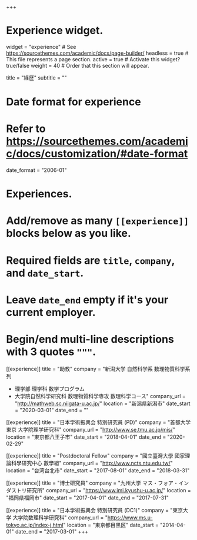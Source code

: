 +++
# Experience widget.
widget = "experience"  # See https://sourcethemes.com/academic/docs/page-builder/
headless = true  # This file represents a page section.
active = true  # Activate this widget? true/false
weight = 40  # Order that this section will appear.

title = "経歴"
subtitle = ""

# Date format for experience
#   Refer to https://sourcethemes.com/academic/docs/customization/#date-format
date_format = "2006-01"

# Experiences.
#   Add/remove as many `[[experience]]` blocks below as you like.
#   Required fields are `title`, `company`, and `date_start`.
#   Leave `date_end` empty if it's your current employer.
#   Begin/end multi-line descriptions with 3 quotes `"""`.
[[experience]]
  title = "助教"
  company = "新潟大学 自然科学系 数理物質科学系列
  
  - 理学部 理学科 数学プログラム
  - 大学院自然科学研究科 数理物質科学専攻 数理科学コース"
  company_url = "http://mathweb.sc.niigata-u.ac.jp/"
  location = "新潟県新潟市"
  date_start = "2020-03-01"
  date_end = ""

[[experience]]
  title = "日本学術振興会 特別研究員 (PD)"
  company = "首都大学東京 大学院理学研究科"
  company_url = "http://www.se.tmu.ac.jp/mis/"
  location = "東京都八王子市"
  date_start = "2018-04-01"
  date_end = "2020-02-29"

[[experience]]
  title = "Postdoctoral Fellow"
  company = "國立臺灣大學 國家理論科學研究中心 數學組"
  company_url = "http://www.ncts.ntu.edu.tw/"
  location = "台湾台北市"
  date_start = "2017-08-01"
  date_end = "2018-03-31"

[[experience]]
  title = "博士研究員"
  company = "九州大学 マス・フォア・インダストリ研究所"
  company_url = "https://www.imi.kyushu-u.ac.jp/"
  location = "福岡県福岡市"
  date_start = "2017-04-01"
  date_end = "2017-07-31"

[[experience]]
  title = "日本学術振興会 特別研究員 (DC1)"
  company = "東京大学 大学院数理科学研究科"
  company_url = "https://www.ms.u-tokyo.ac.jp/index-j.html"
  location = "東京都目黒区"
  date_start = "2014-04-01"
  date_end = "2017-03-01"
+++
